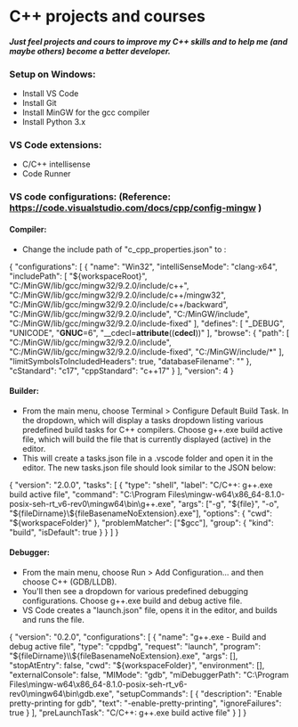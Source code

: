 # C++ projects and courses

#### *Just feel projects and cours to improve my C++ skills and to help me (and maybe others) become a better developer.*


### Setup on Windows:
  - Install VS Code
  - Install Git
  - Install MinGW for the gcc compiler
  - Install Python 3.x

### VS Code extensions:
  - C/C++ intellisense
  - Code Runner

### VS code configurations: (Reference: https://code.visualstudio.com/docs/cpp/config-mingw )

#### Compiler:

  - Change the include path of "c_cpp_properties.json" to :

{
    "configurations": [
        {
            "name": "Win32",
            "intelliSenseMode": "clang-x64",
            "includePath": [
                "${workspaceRoot}",
                "C:/MinGW/lib/gcc/mingw32/9.2.0/include/c++",
                "C:/MinGW/lib/gcc/mingw32/9.2.0/include/c++/mingw32",
                "C:/MinGW/lib/gcc/mingw32/9.2.0/include/c++/backward",
                "C:/MinGW/lib/gcc/mingw32/9.2.0/include",
                "C:/MinGW/include",
                "C:/MinGW/lib/gcc/mingw32/9.2.0/include-fixed"
            ],
            "defines": [
                "_DEBUG",
                "UNICODE",
                "__GNUC__=6",
                "__cdecl=__attribute__((__cdecl__))"
            ],
            "browse": {
                "path": [
                    "C:/MinGW/lib/gcc/mingw32/9.2.0/include",
                    "C:/MinGW/lib/gcc/mingw32/9.2.0/include-fixed",
                    "C:/MinGW/include/*"
                ],
                "limitSymbolsToIncludedHeaders": true,
                "databaseFilename": ""
            },
            "cStandard": "c17",
            "cppStandard": "c++17"
        }
    ],
    "version": 4
}

#### Builder:

  - From the main menu, choose Terminal > Configure Default Build Task. In the dropdown, which will display a tasks dropdown listing various predefined build tasks for C++ compilers. Choose g++.exe build active file, which will build the file that is currently displayed (active) in the editor.
  - This will create a tasks.json file in a .vscode folder and open it in the editor. The new tasks.json file should look similar to the JSON below:

{
  "version": "2.0.0",
  "tasks": [
    {
      "type": "shell",
      "label": "C/C++: g++.exe build active file",
      "command": "C:\\Program Files\\mingw-w64\\x86_64-8.1.0-posix-seh-rt_v6-rev0\\mingw64\\bin\\g++.exe",
      "args": ["-g", "${file}", "-o", "${fileDirname}\\${fileBasenameNoExtension}.exe"],
      "options": {
        "cwd": "${workspaceFolder}"
      },
      "problemMatcher": ["$gcc"],
      "group": {
        "kind": "build",
        "isDefault": true
      }
    }
  ]
}

#### Debugger:

- From the main menu, choose Run > Add Configuration... and then choose C++ (GDB/LLDB).
- You'll then see a dropdown for various predefined debugging configurations. Choose g++.exe build and debug active file.
- VS Code creates a "launch.json" file, opens it in the editor, and builds and runs the file.

{
  "version": "0.2.0",
  "configurations": [
    {
      "name": "g++.exe - Build and debug active file",
      "type": "cppdbg",
      "request": "launch",
      "program": "${fileDirname}\\${fileBasenameNoExtension}.exe",
      "args": [],
      "stopAtEntry": false,
      "cwd": "${workspaceFolder}",
      "environment": [],
      "externalConsole": false,
      "MIMode": "gdb",
      "miDebuggerPath": "C:\\Program Files\\mingw-w64\\x86_64-8.1.0-posix-seh-rt_v6-rev0\\mingw64\\bin\\gdb.exe",
      "setupCommands": [
        {
          "description": "Enable pretty-printing for gdb",
          "text": "-enable-pretty-printing",
          "ignoreFailures": true
        }
      ],
      "preLaunchTask": "C/C++: g++.exe build active file"
    }
  ]
}
